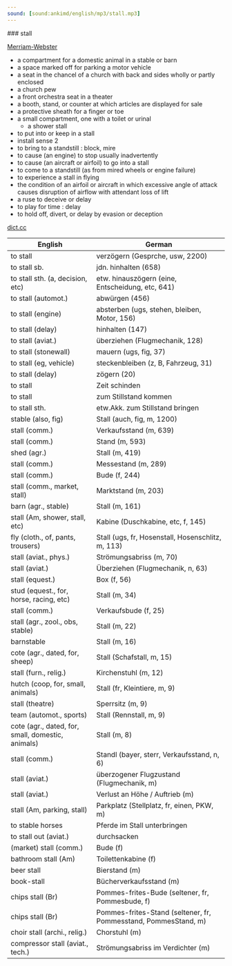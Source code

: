 ```yaml
---
sound: [sound:ankimd/english/mp3/stall.mp3]
---
```


\### stall

[Merriam-Webster](https://www.merriam-webster.com/dictionary/stall)

- a compartment for a domestic animal in a stable or barn
- a space marked off for parking a motor vehicle
- a seat in the chancel of a church with back and sides wholly or partly enclosed
- a church pew
- a front orchestra seat in a theater
- a booth, stand, or counter at which articles are displayed for sale
- a protective sheath for a finger or toe
- a small compartment, one with a toilet or urinal
    - a shower stall
- to put into or keep in a stall
- install sense 2
- to bring to a standstill : block, mire
- to cause (an engine) to stop usually inadvertently
- to cause (an aircraft or airfoil) to go into a stall
- to come to a standstill (as from mired wheels or engine failure)
- to experience a stall in flying
- the condition of an airfoil or aircraft in which excessive angle of attack causes disruption of airflow with attendant loss of lift
- a ruse to deceive or delay
- to play for time : delay
- to hold off, divert, or delay by evasion or deception

[dict.cc](https://www.dict.cc/stall)

| English        | German       |
| -------------- | ------------ |
| to stall | verzögern (Gesprche, usw, 2200) |
| to stall sb. | jdn. hinhalten (658) |
| to stall sth. (a, decision, etc) | etw. hinauszögern (eine, Entscheidung, etc, 641) |
| to stall (automot.) | abwürgen (456) |
| to stall (engine) | absterben (ugs, stehen, bleiben, Motor, 156) |
| to stall (delay) | hinhalten (147) |
| to stall (aviat.) | überziehen (Flugmechanik, 128) |
| to stall (stonewall) | mauern (ugs, fig, 37) |
| to stall (eg, vehicle) | steckenbleiben (z, B, Fahrzeug, 31) |
| to stall (delay) | zögern (20) |
| to stall | Zeit schinden |
| to stall | zum Stillstand kommen |
| to stall sth. | etw.Akk. zum Stillstand bringen |
| stable (also, fig) | Stall (auch, fig, m, 1200) |
| stall (comm.) | Verkaufsstand (m, 639) |
| stall (comm.) | Stand (m, 593) |
| shed (agr.) | Stall (m, 419) |
| stall (comm.) | Messestand (m, 289) |
| stall (comm.) | Bude (f, 244) |
| stall (comm., market, stall) | Marktstand (m, 203) |
| barn (agr., stable) | Stall (m, 161) |
| stall (Am, shower, stall, etc) | Kabine (Duschkabine, etc, f, 145) |
| fly (cloth., of, pants, trousers) | Stall (ugs, fr, Hosenstall, Hosenschlitz, m, 113) |
| stall (aviat., phys.) | Strömungsabriss (m, 70) |
| stall (aviat.) | Überziehen (Flugmechanik, n, 63) |
| stall (equest.) | Box (f, 56) |
| stud (equest., for, horse, racing, etc) | Stall (m, 34) |
| stall (comm.) | Verkaufsbude (f, 25) |
| stall (agr., zool., obs, stable) | Stall (m, 22) |
| barnstable | Stall (m, 16) |
| cote (agr., dated, for, sheep) | Stall (Schafstall, m, 15) |
| stall (furn., relig.) | Kirchenstuhl (m, 12) |
| hutch (coop, for, small, animals) | Stall (fr, Kleintiere, m, 9) |
| stall (theatre) | Sperrsitz (m, 9) |
| team (automot., sports) | Stall (Rennstall, m, 9) |
| cote (agr., dated, for, small, domestic, animals) | Stall (m, 8) |
| stall (comm.) | Standl (bayer, sterr, Verkaufsstand, n, 6) |
| stall (aviat.) | überzogener Flugzustand (Flugmechanik, m) |
| stall (aviat.) | Verlust an Höhe / Auftrieb (m) |
| stall (Am, parking, stall) | Parkplatz (Stellplatz, fr, einen, PKW, m) |
| to stable horses | Pferde im Stall unterbringen |
| to stall out (aviat.) | durchsacken |
| (market) stall (comm.) | Bude (f) |
| bathroom stall (Am) | Toilettenkabine (f) |
| beer stall | Bierstand (m) |
| book-stall | Bücherverkaufsstand (m) |
| chips stall (Br) | Pommes-frites-Bude (seltener, fr, Pommesbude, f) |
| chips stall (Br) | Pommes-frites-Stand (seltener, fr, Pommesstand, PommesStand, m) |
| choir stall (archi., relig.) | Chorstuhl (m) |
| compressor stall (aviat., tech.) | Strömungsabriss im Verdichter (m) |
